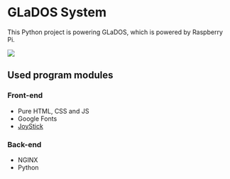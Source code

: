 # GLaDOS System

This Python project is powering GLaDOS, which is powered by Raspberry Pi.

![](https://img.shields.io/badge/Version-1.0--alpha1-blue)

## Used program modules

### Front-end

- Pure HTML, CSS and JS
- Google Fonts
- [JoyStick](https://github.com/bobboteck/JoyStick)

### Back-end

- NGINX
- Python

